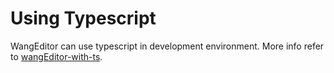 # Using Typescript

WangEditor can use typescript in  development environment. More info refer to [wangEditor-with-ts](https://github.com/wangeditor-team/wangEditor-with-vue3).